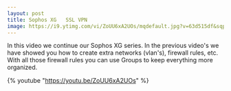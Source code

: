 ```yaml
---
layout: post
title: Sophos XG   SSL VPN
image: https://i9.ytimg.com/vi/ZoUU6xA2UOs/mqdefault.jpg?v=63d515df&sqp=CMzFq68G&rs=AOn4CLDWpJcG8gkJxEtDpNLMh7y6rqbuHw
---
```

In this video we continue our Sophos XG series. In the previous video's we have showed you how to create extra networks (vlan's), firewall rules, etc.
With all those firewall rules you can use Groups to keep everything more organized.

{% youtube "https://youtu.be/ZoUU6xA2UOs" %}
